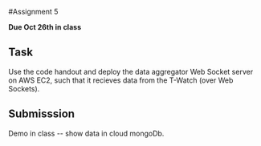 #Assignment 5

**Due Oct 26th in class**

## Task
Use the code handout and deploy the data aggregator Web Socket server on AWS EC2,
such that it recieves data from the T-Watch (over Web Sockets).

## Submisssion

Demo in class -- show data in cloud mongoDb.


